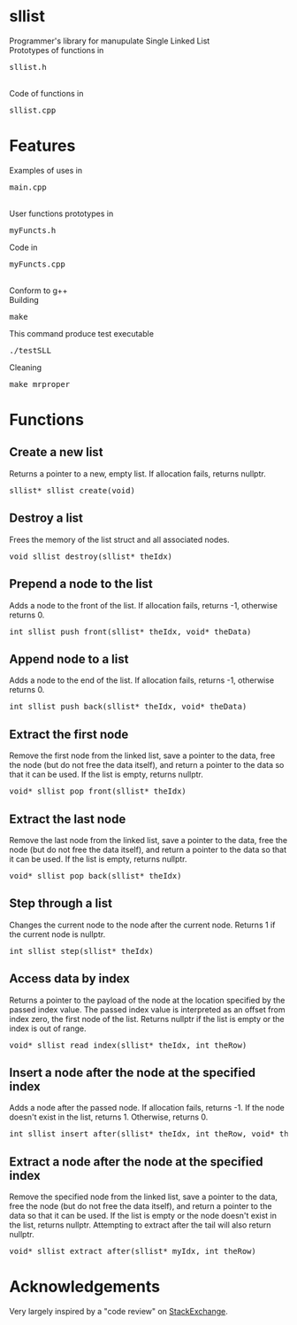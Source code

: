# sllist
Programmer's library for manupulate Single Linked List<br>
Prototypes of functions in <pre>sllist.h</pre><br>
Code of functions in <pre>sllist.cpp</pre>

<h1>Features</h1>
Examples of uses in
<pre>main.cpp</pre><br>
User functions prototypes in
<pre>myFuncts.h</pre>
Code in
<pre>myFuncts.cpp</pre><br>
Conform to g++<br>
Building
<pre>make</pre>
This command produce test executable
<pre>./testSLL</pre>
Cleaning
<pre>make mrproper</pre>

<h1>Functions</h1>
  <h2>Create a new list</h2>
  Returns a pointer to a new, empty list. If allocation fails, returns nullptr.
  <pre>sllist* sllist_create(void)</pre>
  
  <h2>Destroy a list</h2>
  Frees the memory of the list struct and all associated nodes.
  <pre>void sllist_destroy(sllist* theIdx)</pre>

  <h2>Prepend a node to the list</h2>
  Adds a node to the front of the list. If allocation fails, returns -1, otherwise returns 0.
  <pre>int sllist_push_front(sllist* theIdx, void* theData)</pre>
  
  <h2>Append node to a list</h2>
  Adds a node to the end of the list. If allocation fails, returns -1, otherwise returns 0.
  <pre>int sllist_push_back(sllist* theIdx, void* theData)</pre>
  
  <h2>Extract the first node</h2>
  Remove the first node from the linked list, save a pointer to the data, free the node (but do not free the data itself), and return a pointer to the data so that it can be used. If the list is empty, returns nullptr.
  <pre>void* sllist_pop_front(sllist* theIdx)</pre>
  
  <h2>Extract the last node</h2>
  Remove the last node from the linked list, save a pointer to the data, free the node (but do not free the data itself), and return a pointer to the data so that it can be used. If the list is empty, returns nullptr.
  <pre>void* sllist_pop_back(sllist* theIdx)</pre>
  
  <h2>Step through a list</h2>
  Changes the current node to the node after the current node. Returns 1 if the current node is nullptr.
  <pre>int sllist_step(sllist* theIdx)</pre>
  
  <h2>Access data by index</h2>
  Returns a pointer to the payload of the node at the location specified by the passed index value. The passed index value is interpreted as an offset from index zero, the first node of the list. Returns nullptr if the list is empty or the index is out of range.
  <pre>void* sllist_read_index(sllist* theIdx, int theRow)</pre>
  
  <h2>Insert a node after the node at the specified index</h2>
  Adds a node after the passed node. If allocation fails, returns -1. If the node doesn't exist in the list, returns 1. Otherwise, returns 0.
  <pre>int sllist_insert_after(sllist* theIdx, int theRow, void* theData)</pre>
  
  <h2>Extract a node after the node at the specified index</h2>
  Remove the specified node from the linked list, save a pointer to the data, free the node (but do not free the data itself), and return a pointer to the data so that it can be used. If the list is empty or the node doesn't exist in the list, returns nullptr. Attempting to extract after the tail will also return nullptr.
  <pre>void* sllist_extract_after(sllist* myIdx, int theRow)</pre>
  
<h1>Acknowledgements</h1>
Very largely inspired by a "code review" on <a href="https://codereview.stackexchange.com/questions/26732/singly-linked-list-library">StackExchange</a>.
